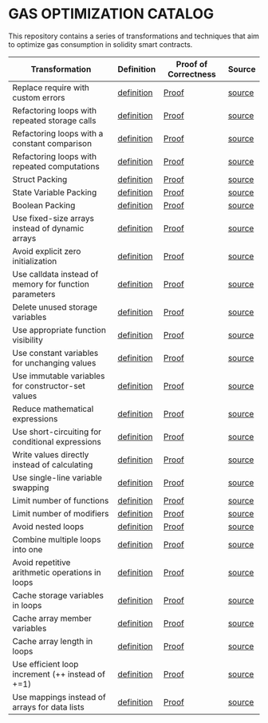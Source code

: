 # GAS OPTIMIZATION CATALOG

This repository contains a series of transformations and techniques that aim to optimize gas consumption in solidity smart contracts.

| Transformation | Definition | Proof of Correctness | Source |
|---|---|---|---|
| Replace require with custom errors | [definition](definition/requiretoerror.png) | [Proof](certora/replace-require-with-custom-errors/replace-require-with-custom-errors.md) | [source](https://soliditylang.org/blog/2021/04/21/custom-errors/) |
| Refactoring loops with repeated storage calls | [definition](definition/loopsstorage.png) | [Proof](certora/refactoring-loops-with-repeated-storage-calls/refactoring-loops-with-repeated-storage-calls.md) | [source](https://www.cs.toronto.edu/~fanl/papers/gas-brain21.pdf) |
| Refactoring loops with a constant comparison | [definition](definition/loopscomparision.png) | [Proof](certora/refactoring-loops-with-a-constant-comparison/refactoring-loops-with-a-constant-comparison.md) | [source](https://www.cs.toronto.edu/~fanl/papers/gas-brain21.pdf) |
| Refactoring loops with repeated computations | [definition](definition/loopscomputation.png) | [Proof](certora/refactoring-loops-with-repeated-computations/refactoring-loops-with-repeated-computations.md) | [source](https://www.cs.toronto.edu/~fanl/papers/gas-brain21.pdf) |
| Struct Packing | [definition](definition/structpacking.png) |[Proof](certora/struct-packing/struct-packing.md) | [source](https://ieeexplore.ieee.org/abstract/document/10429984?casa_token=sUZr-rcNR6EAAAAA:O7umjAqgUcAn7MeBgEQyHAVLXswsqWxqWRApNnohmvrftoqDah-WVghsCu1jV3ZHdCU5Bb4EXsQ) |
| State Variable Packing | [definition](definition/variablepacking.png) | [Proof](certora/state-variable-packing/state-variable-packing.md) | [source](https://ieeexplore.ieee.org/abstract/document/10429984?casa_token=sUZr-rcNR6EAAAAA:O7umjAqgUcAn7MeBgEQyHAVLXswsqWxqWRApNnohmvrftoqDah-WVghsCu1jV3ZHdCU5Bb4EXsQ) |
| Boolean Packing | [definition](definition/booleanpacking.png) | [Proof](certora/boolean-packing/boolean-packing.md) | [source](https://ieeexplore.ieee.org/abstract/document/10429984?casa_token=sUZr-rcNR6EAAAAA:O7umjAqgUcAn7MeBgEQyHAVLXswsqWxqWRApNnohmvrftoqDah-WVghsCu1jV3ZHdCU5Bb4EXsQ) |
| Use fixed-size arrays instead of dynamic arrays | [definition](definition/fixedsizearray.png) | [Proof](certora/fixed-size-arrays/fixed-size-arrays.md) | [source](https://ieeexplore.ieee.org/abstract/document/10429984?casa_token=sUZr-rcNR6EAAAAA:O7umjAqgUcAn7MeBgEQyHAVLXswsqWxqWRApNnohmvrftoqDah-WVghsCu1jV3ZHdCU5Bb4EXsQ) |
| Avoid explicit zero initialization | [definition](definition/zeroinitialization.png) | [Proof](certora/avoid-zero-initialization/avoid-zero-initialization.md) | [source](https://ieeexplore.ieee.org/abstract/document/10429984?casa_token=sUZr-rcNR6EAAAAA:O7umjAqgUcAn7MeBgEQyHAVLXswsqWxqWRApNnohmvrftoqDah-WVghsCu1jV3ZHdCU5Bb4EXsQ) |
| Use calldata instead of memory for function parameters | [definition](definition/calldata.png) | [Proof](certora/calldata-vs-memory/calldata-vs-memory.md) | [source](https://ieeexplore.ieee.org/abstract/document/10429984?casa_token=sUZr-rcNR6EAAAAA:O7umjAqgUcAn7MeBgEQyHAVLXswsqWxqWRApNnohmvrftoqDah-WVghsCu1jV3ZHdCU5Bb4EXsQ) |
| Delete unused storage variables | [definition](definition/deletevariables.png) | [Proof](certora/delete-storage-variables/delete-storage-variables.md) | [source](https://ieeexplore.ieee.org/abstract/document/10429984?casa_token=sUZr-rcNR6EAAAAA:O7umjAqgUcAn7MeBgEQyHAVLXswsqWxqWRApNnohmvrftoqDah-WVghsCu1jV3ZHdCU5Bb4EXsQ) |
| Use appropriate function visibility | [definition](definition/functionvisibility.png) | [Proof](certora/function-visibility/function-visibility.md) | [source](https://ieeexplore.ieee.org/abstract/document/10429984?casa_token=sUZr-rcNR6EAAAAA:O7umjAqgUcAn7MeBgEQyHAVLXswsqWxqWRApNnohmvrftoqDah-WVghsCu1jV3ZHdCU5Bb4EXsQ) |
| Use constant variables for unchanging values | [definition](definition/constantvariables.png) | [Proof](certora/constant-variables/constant-variables.md) | [source](https://ieeexplore.ieee.org/abstract/document/10429984?casa_token=sUZr-rcNR6EAAAAA:O7umjAqgUcAn7MeBgEQyHAVLXswsqWxqWRApNnohmvrftoqDah-WVghsCu1jV3ZHdCU5Bb4EXsQ) |
| Use immutable variables for constructor-set values | [definition](definition/immutablevariables.png) | [Proof](certora/immutable-variables/immutable-variables.md) | [source](https://ieeexplore.ieee.org/abstract/document/10429984?casa_token=sUZr-rcNR6EAAAAA:O7umjAqgUcAn7MeBgEQyHAVLXswsqWxqWRApNnohmvrftoqDah-WVghsCu1jV3ZHdCU5Bb4EXsQ) |
| Reduce mathematical expressions | [definition](definition/reducemath.png) | [Proof](certora/reduce-expressions/reduce-expressions.md) | [source](https://ieeexplore.ieee.org/abstract/document/10429984?casa_token=sUZr-rcNR6EAAAAA:O7umjAqgUcAn7MeBgEQyHAVLXswsqWxqWRApNnohmvrftoqDah-WVghsCu1jV3ZHdCU5Bb4EXsQ) |
| Use short-circuiting for conditional expressions | [definition](definition/shortcircuiting.png) | [Proof](certora/short-circuiting/short-circuiting.md) | [source](https://ieeexplore.ieee.org/abstract/document/10429984?casa_token=sUZr-rcNR6EAAAAA:O7umjAqgUcAn7MeBgEQyHAVLXswsqWxqWRApNnohmvrftoqDah-WVghsCu1jV3ZHdCU5Bb4EXsQ) |
| Write values directly instead of calculating | [definition](definition/writevalues.png) | [Proof](certora/write-values-directly/write-values-directly.md) | [source](https://ieeexplore.ieee.org/abstract/document/10429984?casa_token=sUZr-rcNR6EAAAAA:O7umjAqgUcAn7MeBgEQyHAVLXswsqWxqWRApNnohmvrftoqDah-WVghsCu1jV3ZHdCU5Bb4EXsQ) |
| Use single-line variable swapping | [definition](definition/singlelineswap.png) | [Proof](certora/single-line-swap/single-line-swap.md) | [source](https://ieeexplore.ieee.org/abstract/document/10429984?casa_token=sUZr-rcNR6EAAAAA:O7umjAqgUcAn7MeBgEQyHAVLXswsqWxqWRApNnohmvrftoqDah-WVghsCu1jV3ZHdCU5Bb4EXsQ) |
| Limit number of functions | [definition](definition/limitfunctions.png) | [Proof](certora/limit-functions/limit-functions.md) | [source](https://ieeexplore.ieee.org/abstract/document/10429984?casa_token=sUZr-rcNR6EAAAAA:O7umjAqgUcAn7MeBgEQyHAVLXswsqWxqWRApNnohmvrftoqDah-WVghsCu1jV3ZHdCU5Bb4EXsQ) |
| Limit number of modifiers | [definition](definition/limitmodifiers.png) | [Proof](certora/limit-modifiers/limit-modifiers.md) | [source](https://ieeexplore.ieee.org/abstract/document/10429984?casa_token=sUZr-rcNR6EAAAAA:O7umjAqgUcAn7MeBgEQyHAVLXswsqWxqWRApNnohmvrftoqDah-WVghsCu1jV3ZHdCU5Bb4EXsQ) |
| Avoid nested loops | [definition](definition/nestedloops.png) | [Proof](certora/avoid-nested-loops/avoid-nested-loops.md) | [source](https://ieeexplore.ieee.org/abstract/document/10429984?casa_token=sUZr-rcNR6EAAAAA:O7umjAqgUcAn7MeBgEQyHAVLXswsqWxqWRApNnohmvrftoqDah-WVghsCu1jV3ZHdCU5Bb4EXsQ) |
| Combine multiple loops into one | [definition](definition/combineloops.png) | [Proof](certora/combine-loops/combine-loops.md) | [source](https://ieeexplore.ieee.org/abstract/document/10429984?casa_token=sUZr-rcNR6EAAAAA:O7umjAqgUcAn7MeBgEQyHAVLXswsqWxqWRApNnohmvrftoqDah-WVghsCu1jV3ZHdCU5Bb4EXsQ) |
| Avoid repetitive arithmetic operations in loops | [definition](definition/repetitiveloops.png) | [Proof](certora/avoid-arithmetic-in-loops/avoid-arithmetic-in-loops.md) | [source](https://ieeexplore.ieee.org/abstract/document/10429984?casa_token=sUZr-rcNR6EAAAAA:O7umjAqgUcAn7MeBgEQyHAVLXswsqWxqWRApNnohmvrftoqDah-WVghsCu1jV3ZHdCU5Bb4EXsQ) |
| Cache storage variables in loops | [definition](definition/cachestorage.png) | [Proof](certora/cache-storage-variables/cache-storage-variables.md) | [source](https://ieeexplore.ieee.org/abstract/document/10429984?casa_token=sUZr-rcNR6EAAAAA:O7umjAqgUcAn7MeBgEQyHAVLXswsqWxqWRApNnohmvrftoqDah-WVghsCu1jV3ZHdCU5Bb4EXsQ) |
| Cache array member variables | [definition](definition/cachemember.png) | [Proof](certora/cache-member-variables/cache-member-variables-verification.md) | [source](https://ieeexplore.ieee.org/abstract/document/10429984?casa_token=sUZr-rcNR6EAAAAA:O7umjAqgUcAn7MeBgEQyHAVLXswsqWxqWRApNnohmvrftoqDah-WVghsCu1jV3ZHdCU5Bb4EXsQ) |
| Cache array length in loops | [definition](definition/cachelength.png) | [Proof](certora/cache-array-length/cache-array-length.md) | [source](https://ieeexplore.ieee.org/abstract/document/10429984?casa_token=sUZr-rcNR6EAAAAA:O7umjAqgUcAn7MeBgEQyHAVLXswsqWxqWRApNnohmvrftoqDah-WVghsCu1jV3ZHdCU5Bb4EXsQ) |
| Use efficient loop increment (++ instead of +=1) | [definition](definition/efficientloops.png) | [Proof](certora/efficient-loop-increment/efficient-loop-increment-verification.md) | [source](https://ieeexplore.ieee.org/abstract/document/10429984?casa_token=sUZr-rcNR6EAAAAA:O7umjAqgUcAn7MeBgEQyHAVLXswsqWxqWRApNnohmvrftoqDah-WVghsCu1jV3ZHdCU5Bb4EXsQ) |
| Use mappings instead of arrays for data lists | [definition](definition/mappingarray.png) | [Proof](certora/mappings-vs-arrays/mappings-vs-arrays.md) | [source](https://ieeexplore.ieee.org/abstract/document/10429984?casa_token=sUZr-rcNR6EAAAAA:O7umjAqgUcAn7MeBgEQyHAVLXswsqWxqWRApNnohmvrftoqDah-WVghsCu1jV3ZHdCU5Bb4EXsQ) |